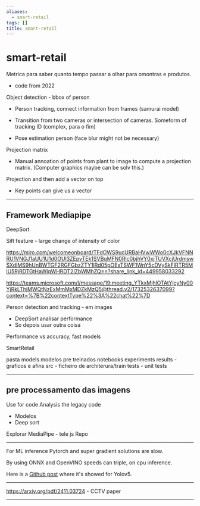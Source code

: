 ```yaml
---
aliases:
  - smart-retail
tags: []
title: smart-retail
---
```


# smart-retail

Metrica para saber quanto tempo passar a olhar para omontras e produtos.

- code from 2022

Object detection - bbox of person

- Person tracking, connect information from frames (samurai model)
- Transition from two cameras or intersection of cameras. Someform of tracking ID (complex, para o fim)

- Pose estimation person (face blur might not be necessary)

Projection matrix

- Manual annoation of points from plant to image to compute a projection matrix. (Computer graphics maybe can be solv this.)

Projection and then add a vector on top

- Key points can give us a vector

---

## Framework Mediapipe

DeepSort

Sift feature - large change of intensity of color

https://miro.com/welcomeonboard/TFdOWS9ucURBaHVwWWo0cXJkVFNNRU1VNGJ1aUU1U1d0OUl3ZEpvTEk1SVBqMFN0Rlc0bjhVY0xjTUVXcjUrdmswSXdlMS9hUnBWTGF2RGFGbzZTY1lRd05pOExTSWF1WnY5cDVySkFlRTR5MlU5RjRDTGtHaWlqWHRDT2lZbWMhZQ==?share_link_id=449958033292

https://teams.microsoft.com/l/message/19:meeting_YTkxMjhlOTAtYjcyNy00YjRkLThjMWQtNzExMmMxMDZkMzQ5@thread.v2/1732532637099?context=%7B%22contextType%22%3A%22chat%22%7D

Person detection and tracking - em images

- DeepSort analisar performance
- So depois usar outra coisa

Performance vs accuracy, fast models

SmartRetail

pasta models modelos pre treinados
notebooks experiments
results - graficos e afins
src - ficheiro de architerura/train
tests - unit tests

---

## pre processamento das imagens

Use for code Analysis the legacy code

- Modelos
- Deep sort

Explorar MediaPipe - tele js Repo

---

For ML inference Pytorch and super gradient solutions are slow.

By using ONNX and OpenVINO speeds can triple, on cpu inference.

Here is a [Github post](https://github.com/ultralytics/yolov5/pull/6613) where it's showed for Yolov5.

---

https://arxiv.org/pdf/2411.03724 - CCTV paper

---
